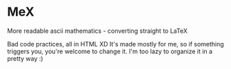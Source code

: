 # MeX
More readable ascii mathematics - converting straight to LaTeX

Bad code practices, all in HTML XD
It's made mostly for me, so if something triggers you, you're welcome to change it.
I'm too lazy to organize it in a pretty way :)

